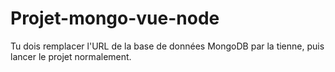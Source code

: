 ﻿# Projet-mongo-vue-node
Tu dois remplacer l'URL de la base de données MongoDB par la tienne, puis lancer le projet normalement.
